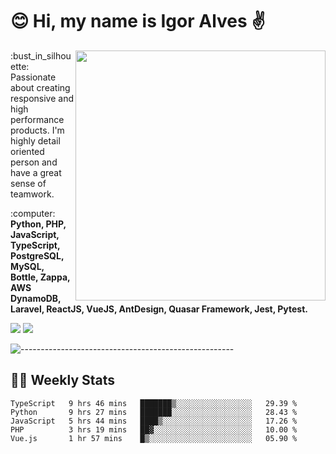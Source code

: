 # :blush: Hi, my name is Igor Alves :v:

<img src="https://github-readme-stats.vercel.app/api?username=iguit0&show_icons=true&include_all_commits=true&count_private=true&theme=highcontrast" min-width="400px" max-width="400px" width="400px" align="right" />

<p align="left"> 
  :bust_in_silhouette: Passionate about creating responsive and high performance products.
  I'm highly detail oriented person and have a great sense of teamwork.
</p>

<p align="left">
  :computer: <strong>Python, PHP, JavaScript, TypeScript, PostgreSQL, MySQL, Bottle, Zappa, AWS DynamoDB, Laravel, ReactJS, VueJS, AntDesign, Quasar Framework, Jest, Pytest.</strong>
</p>

<p align="left">
  <a href="https://www.linkedin.com/in/igor-lucio-alves" target="_blank" rel="noopener noreferrer" alt="LinkedIn">
  <img src="https://img.shields.io/badge/LinkedIn-0077B5?style=for-the-badge&logo=linkedin&logoColor=white" /></a>

  <a href="https://t.me/iguit0" target="_blank" rel="noopener noreferrer" alt="Telegram">
  <img src="https://img.shields.io/badge/Telegram-2CA5E0?style=for-the-badge&logo=telegram&logoColor=white" /></a>
</p>

![-----------------------------------------------------](https://raw.githubusercontent.com/andreasbm/readme/master/assets/lines/aqua.png)

## :man_technologist: Weekly Stats
<!--START_SECTION:waka-->
```text
TypeScript   9 hrs 46 mins   ███████▒░░░░░░░░░░░░░░░░░   29.39 % 
Python       9 hrs 27 mins   ███████░░░░░░░░░░░░░░░░░░   28.43 % 
JavaScript   5 hrs 44 mins   ████▒░░░░░░░░░░░░░░░░░░░░   17.26 % 
PHP          3 hrs 19 mins   ██▓░░░░░░░░░░░░░░░░░░░░░░   10.00 % 
Vue.js       1 hr 57 mins    █▒░░░░░░░░░░░░░░░░░░░░░░░   05.90 % 
```
<!--END_SECTION:waka-->
